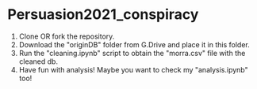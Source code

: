 # Persuasion2021_conspiracy

1) Clone OR fork the repository.
2) Download the "originDB" folder from G.Drive and place it in this folder.
3) Run the "cleaning.ipynb" script to obtain the "morra.csv" file with the cleaned db.
4) Have fun with analysis! Maybe you want to check my "analysis.ipynb" too!
